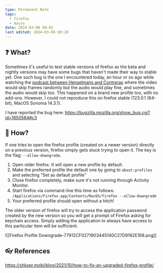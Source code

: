 ```yaml
---
type: Permanent Note
tags:
  - firefox
  - macos
date: 2024-03-08 00:03
last edited: 2024-03-08 00:20
---
```

## ❓ What?

  Sometimes it's useful to test stable versions of firefox as the beta and nightly versions may have some bugs that haven't made their way to stable yet. One such bug is the one I encountered today, an hour or so ago while watching the [podcast between Henselmans and Contreras](https://www.youtube.com/watch?v=KoGDWboi46U) where the video would skip frames randomly but the audio would play fine, and sometimes the audio would skip too. This happened on a brand new profile too, with no add-ons. However, I could not reproduce this on firefox stable (123.0.1 (64-bit), MacOS Sonoma 14.3.1).

I have reported the bug here: https://bugzilla.mozilla.org/show_bug.cgi?id=1650584#c3

## 🎤 How?

  If one tries to open the firefox profile (created on a newer version) directly on a previous version, firefox simply gets stuck trying to open it. The key is the flag: `--allow-downgrade`.

1. Open older firefox. It will open a new profile by default.
2. Make the preferred profile the default one by going to `about:profiles` and selecting "Set as default profile"
3. Close firefox completely, make sure it's not running through Activity Monitor.
4. Start firefox via command-line this time as follows: `/Applications/Firefox.app/Contents/MacOS/firefox --allow-downgrade`
5. Your preferred profile should open without a hitch!

The older version of firefox will try to access the application password created by the new version so you will get a prompt of Firefox asking for keychain access. Simply adding the application to always have access to this particular item will be sufficient.

![[Firefox Profile Downgrade-77912CF0271903445140C27D9162E168.png]]

## 👓 References

https://shkspr.mobi/blog/2021/10/how-to-fix-an-upgraded-firefox-profile/